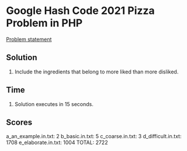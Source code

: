 # Google Hash Code 2021 Pizza Problem in PHP

[Problem statement](https://codingcompetitions.withgoogle.com/hashcode/round/00000000008f5ca9/00000000008f6f33)


## Solution
1. Include the ingredients that belong to more liked than more disliked.


## Time
1. Solution executes in 15 seconds.


## Scores
a_an_example.in.txt: 2
b_basic.in.txt: 5
c_coarse.in.txt: 3
d_difficult.in.txt: 1708
e_elaborate.in.txt: 1004
TOTAL: 2722
